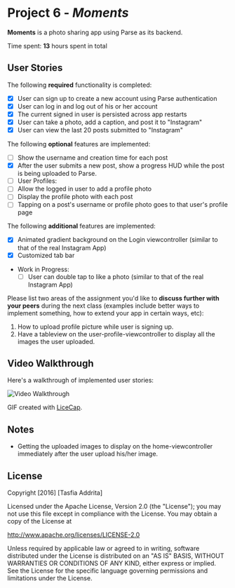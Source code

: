 # Project 6 - *Moments*

**Moments** is a photo sharing app using Parse as its backend.

Time spent: **13** hours spent in total

## User Stories

The following **required** functionality is completed:

- [x] User can sign up to create a new account using Parse authentication
- [x] User can log in and log out of his or her account
- [x] The current signed in user is persisted across app restarts
- [x] User can take a photo, add a caption, and post it to "Instagram"
- [x] User can view the last 20 posts submitted to "Instagram"

The following **optional** features are implemented:

- [ ] Show the username and creation time for each post
- [x] After the user submits a new post, show a progress HUD while the post is being uploaded to Parse.
- [ ] User Profiles:
- [ ] Allow the logged in user to add a profile photo
- [ ] Display the profile photo with each post
- [ ] Tapping on a post's username or profile photo goes to that user's profile page

The following **additional** features are implemented:

- [x] Animated gradient background on the Login viewcontroller (similar to that of the real Instagram App)
- [x] Customized tab bar
- Work in Progress:
    - [ ] User can double tap to like a photo (similar to that of the real Instagram App)

Please list two areas of the assignment you'd like to **discuss further with your peers** during the next class (examples include better ways to implement something, how to extend your app in certain ways, etc):

1. How to upload profile picture while user is signing up.
2. Have a tableview on the user-profile-viewcontroller to display all the images the user uploaded.

## Video Walkthrough 

Here's a walkthrough of implemented user stories:

<img src='http://i.imgur.com/nx6x3CE.gif' title='Video Walkthrough' width='' alt='Video Walkthrough' />

GIF created with [LiceCap](http://www.cockos.com/licecap/).

## Notes

- Getting the uploaded images to display on the home-viewcontroller immediately after the user upload his/her image.

## License

Copyright [2016] [Tasfia Addrita]

Licensed under the Apache License, Version 2.0 (the "License");
you may not use this file except in compliance with the License.
You may obtain a copy of the License at

http://www.apache.org/licenses/LICENSE-2.0

Unless required by applicable law or agreed to in writing, software
distributed under the License is distributed on an "AS IS" BASIS,
WITHOUT WARRANTIES OR CONDITIONS OF ANY KIND, either express or implied.
See the License for the specific language governing permissions and
limitations under the License.